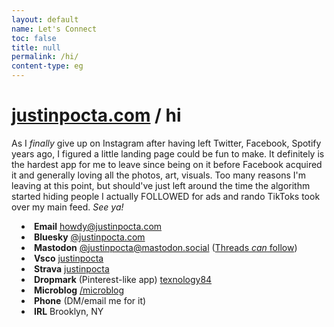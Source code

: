 ```yaml
---
layout: default
name: Let's Connect
toc: false
title: null
permalink: /hi/
content-type: eg
---
```


<style>  
ul {
    margin-left: 0;
    padding-left: 1rem; /* Adjust to control the spacing */
    text-align: left;
}

li {
    list-style-position: inside; /* Ensures bullets stay inside the aligned text */
}

.page-content {
    margin: auto;
    max-width: 800px; /* Adjust width as needed */
}
</style>

# [justinpocta.com](https://justinpocta.com) / hi

As I _finally_ give up on Instagram after having left Twitter, Facebook, Spotify years ago, I figured a little landing page could be fun to make. It definitely is the hardest app for me to leave since being on it before Facebook acquired it and generally loving all the photos, art, visuals. Too many reasons I'm leaving at this point, but should've just left around the time the algorithm started hiding people I actually FOLLOWED for ads and rando TikToks took over my main feed. _See ya!_

- **Email** [howdy@justinpocta.com](mailto:howdy@justinpocta.com?subject=hi!)
- **Bluesky** [@justinpocta.com](https://bsky.app/profile/justinpocta.com)
- **Mastodon** [@justinpocta@mastodon.social](https://mastodon.social/@justinpocta) ([Threads _can_ follow](https://help.instagram.com/169559812696339))
- **Vsco** [justinpocta](https://vsco.co/justinpocta)
- **Strava** [justinpocta](https://www.strava.com/athletes/justinpocta)
- **Dropmark** (Pinterest-like app) [texnology84](https://texnology84.dropmark.com)
- **Microblog** [/microblog](http://justinpocta.com/microblog/)
- **Phone** (DM/email me for it)
- **IRL** Brooklyn, NY

